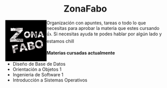 <h1 align="center">ZonaFabo</h1>

 <p><img width="130" align='left' src="./profile/img.svg"></p>


Organización con apuntes, tareas o todo lo que necesitas para aprobar la materia que estes cursando 👍. Si necesitas ayuda te podes hablar por algún lado y estamos chill 

#### Materias cursadas actualmente

- Diseño de Base de Datos
- Orientación a Objetos 1
- Ingenieria de Software 1
- Introducción a Sistemas Operativos
